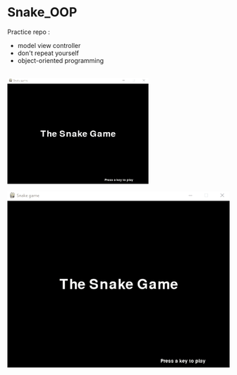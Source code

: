 # Snake_OOP
Practice repo :

- model view controller
- don't repeat yourself
- object-oriented programming

<br>

<img src="snake_OOP.gif" width="320" height="240"/>


<br>

![Alt Text](snake_OOP.gif)